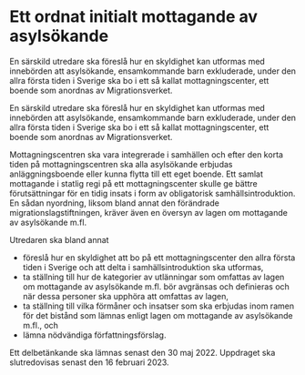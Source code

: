# Ett ordnat initialt mottagande av asylsökande

En särskild utredare ska föreslå hur en skyldighet kan utformas med innebörden att asylsökande, ensamkommande barn exkluderade, under den allra första tiden i Sverige ska bo i ett så kallat mottagningscenter, ett boende som anordnas av Migrationsverket.

En särskild utredare ska föreslå hur en skyldighet kan utformas med innebörden att asylsökande, ensamkommande barn exkluderade, under den allra första tiden i Sverige ska bo i ett så kallat mottagningscenter, ett boende som anordnas av Migrationsverket.

Mottagningscentren ska vara integrerade i samhällen och efter den korta tiden på mottagningscentren ska alla asylsökande erbjudas anläggningsboende eller kunna flytta till ett eget boende. Ett samlat mottagande i statlig regi på ett mottagningscenter skulle ge bättre förutsättningar för en tidig insats i form av obligatorisk samhällsintroduktion. En sådan nyordning, liksom bland annat den förändrade migrationslagstiftningen, kräver även en översyn av lagen om mottagande av asylsökande m.fl.

Utredaren ska bland annat

* föreslå hur en skyldighet att bo på ett mottagningscenter den allra första tiden i Sverige och att delta i samhällsintroduktion ska utformas,
* ta ställning till hur de kategorier av utlänningar som omfattas av lagen om mottagande av asylsökande m.fl. bör avgränsas och definieras och när dessa personer ska upphöra att omfattas av lagen,
* ta ställning till vilka förmåner och insatser som ska erbjudas inom ramen för det bistånd som lämnas enligt lagen om mottagande av asylsökande m.fl., och
* lämna nödvändiga författningsförslag.

Ett delbetänkande ska lämnas senast den 30 maj 2022. Uppdraget ska slutredovisas senast den 16 februari 2023.
